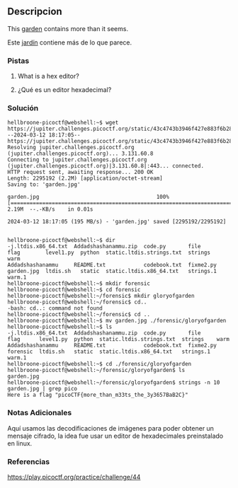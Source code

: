 ## Descripcion
This [garden](https://jupiter.challenges.picoctf.org/static/43c4743b3946f427e883f6b286f47467/garden.jpg) contains more than it seems.

Este [jardín](https://jupiter.challenges.picoctf.org/static/43c4743b3946f427e883f6b286f47467/garden.jpg) contiene más de lo que parece.
### Pistas
1. What is a hex editor?

1. ¿Qué es un editor hexadecimal?
### Solución
```
hellbroone-picoctf@webshell:~$ wget https://jupiter.challenges.picoctf.org/static/43c4743b3946f427e883f6b286f47467/garden.jpg
--2024-03-12 18:17:05--  https://jupiter.challenges.picoctf.org/static/43c4743b3946f427e883f6b286f47467/garden.jpg
Resolving jupiter.challenges.picoctf.org (jupiter.challenges.picoctf.org)... 3.131.60.8
Connecting to jupiter.challenges.picoctf.org (jupiter.challenges.picoctf.org)|3.131.60.8|:443... connected.
HTTP request sent, awaiting response... 200 OK
Length: 2295192 (2.2M) [application/octet-stream]
Saving to: 'garden.jpg'

garden.jpg                                     100%[===================================================================================================>]   2.19M  --.-KB/s    in 0.01s   

2024-03-12 18:17:05 (195 MB/s) - 'garden.jpg' saved [2295192/2295192]


hellbroone-picoctf@webshell:~$ dir
-j.ltdis.x86_64.txt  Addadshashanammu.zip  code.py       file       flag        level1.py  python  static.ltdis.strings.txt  strings    warm
Addadshashanammu     README.txt            codebook.txt  fixme2.py  garden.jpg  ltdis.sh   static  static.ltdis.x86_64.txt   strings.1  warm.1
hellbroone-picoctf@webshell:~$ mkdir forensic
hellbroone-picoctf@webshell:~$ cd forensic
hellbroone-picoctf@webshell:~/forensic$ mkdir gloryofgarden
hellbroone-picoctf@webshell:~/forensic$ cd..
-bash: cd..: command not found
hellbroone-picoctf@webshell:~/forensic$ cd ..
hellbroone-picoctf@webshell:~$ mv garden.jpg ./forensic/gloryofgarden
hellbroone-picoctf@webshell:~$ ls
-j.ltdis.x86_64.txt  Addadshashanammu.zip  code.py       file       flag      level1.py  python  static.ltdis.strings.txt  strings    warm
Addadshashanammu     README.txt            codebook.txt  fixme2.py  forensic  ltdis.sh   static  static.ltdis.x86_64.txt   strings.1  warm.1
hellbroone-picoctf@webshell:~$ cd ./forensic/gloryofgarden
hellbroone-picoctf@webshell:~/forensic/gloryofgarden$ ls
garden.jpg
hellbroone-picoctf@webshell:~/forensic/gloryofgarden$ strings -n 10 garden.jpg | grep pico
Here is a flag "picoCTF{more_than_m33ts_the_3y3657BaB2C}"
```
### Notas Adicionales
Aquí usamos las decodificaciones de imágenes para poder obtener un mensaje cifrado, la idea fue usar un editor de hexadecimales preinstalado en linux.
### Referencias
https://play.picoctf.org/practice/challenge/44